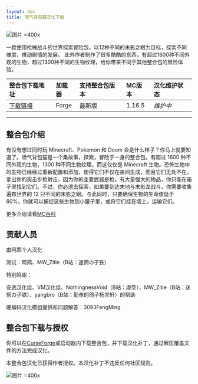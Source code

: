 ```yaml
---
layout: doc
title: 喷气背包猫汉化下载
---
```


![图片 =400x](https://media.forgecdn.net/attachments/460/657/bosses1.jpg)

一款使用枪械战斗的世界探索冒险包，以12种不同的末影之眼为目标，探索不同维度，推动剧情的发展。
此外作者制作了很多酷酷的东西，有超过1600种不同外观的生物，超过1300种不同的生物纹理，给你带来不同于其他整合包的冒险体验。

<DownloadLinks :methods="[
  { id: 'lanzou', text: '下载汉化 密码KparetR', icon: '/imgs/svg/lanzou.svg', link: 'https://paret.lanzoum.com/b031b2uad' },
  { id: 'bilibili', text: '专栏介绍', icon: '/imgs/svg/bilibili.svg', link: 'https://www.bilibili.com/read/cv17779343/' },
  { id: 'lazy', text: '懒汉下载', icon: '/imgs/logo/logo_64.png', link: 'https://paret.lanzoum.com/b031b2uad' }
]" />

| 整合包下载地址                                                                                     | 加载器 | 支持整合包版本 | MC版本 | 汉化维护状态 |
| :------------------------------------------------------------------------------------------------- | :----- | :------------- | :----- | :----------- |
| [下载链接](https://www.curseforge.com/minecraft/modpacks/jetpack-cat/files/all?page=1&pageSize=20) | Forge  | 最新版         | 1.16.5 | _维护中_     |

---

## 整合包介绍

有没有想过同时玩 Minecraft、Pokemon 和 Doom 会是什么样子？你马上就要知道了。喷气背包猫是一个集故事，探索，冒险于一身的整合包。有超过 1600 种不同外观的生物，1300 种不同生物纹理，而这仅仅是 Minecraft 生物。恐怖生物中的生物已经经过重新配置和添加，使得它们不仅在夜间生成，而且它们无处不在。拿出你的突击步枪射击，因为你的主要武器是枪。有大量强大的物品，你只能在箱子里找到它们。不过，你必须去探索，如果要到达末地与末影龙战斗，你需要收集遍布世界的 12 只不同的末影之眼。与此同时，只要确保生物的生命值低于 60%，你就可以捕捉这些生物到小罐子里，或将它们挂在墙上，运输它们。

更多介绍请看[MC百科](https://www.mcmod.cn/modpack/482.html)

## 贡献人员

由阿鹉个人汉化

测试：阿鹉、MW_Zitie（B站：迷惘の子铁）

特别鸣谢：

安逸汉化组、VM汉化组、NothingnessVoid（B站：虛箜）、MW_Zitie（B站：迷惘の子铁）、yangbro（B站：勤奋的鸽子杨言轩）的帮助

硬编码汉化模组提供和问题解答：3093FengMing

## 整合包下载与授权

你可以在[CurseForge](https://www.curseforge.com/minecraft/modpacks/jetpack-cat)或启动器内下载整合包，并下载汉化补丁，通过解压覆盖文件的方法完成汉化。

本整合包汉化已获得作者授权。本汉化补丁不违反任何社区规则。

![图片 =400x](/imgs/authorization/jetpack.jpg)

<DocSupport />
